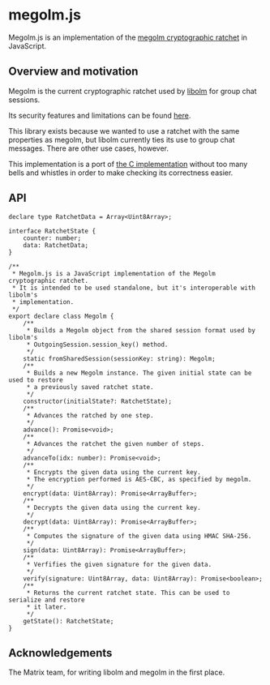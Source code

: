 # megolm.js

Megolm.js is an implementation of the [megolm cryptographic ratchet] in JavaScript.

## Overview and motivation

Megolm is the current cryptographic ratchet used by [libolm] for group chat sessions.

Its security features and limitations can be found [here].

This library exists because we wanted to use a ratchet with the same properties as megolm,
but libolm currently ties its use to group chat messages. There are other use cases,
however.

This implementation is a port of [the C implementation] without too many bells and whistles
in order to make checking its correctness easier.

[megolm cryptographic ratchet]: https://gitlab.matrix.org/matrix-org/olm/-/blob/master/docs/megolm.md
[libolm]: https://gitlab.matrix.org/matrix-org/olm
[here]: https://gitlab.matrix.org/matrix-org/olm/-/blob/master/docs/megolm.md#limitations
[the C implementation]: https://gitlab.matrix.org/matrix-org/olm/-/blob/master/src/megolm.c

## API

```
declare type RatchetData = Array<Uint8Array>;

interface RatchetState {
    counter: number;
    data: RatchetData;
}

/**
 * Megolm.js is a JavaScript implementation of the Megolm cryptographic ratchet.
 * It is intended to be used standalone, but it's interoperable with libolm's
 * implementation.
 */
export declare class Megolm {
    /**
     * Builds a Megolm object from the shared session format used by libolm's
     * OutgoingSession.session_key() method.
     */
    static fromSharedSession(sessionKey: string): Megolm;
    /**
     * Builds a new Megolm instance. The given initial state can be used to restore
     * a previously saved ratchet state.
     */
    constructor(initialState?: RatchetState);
    /**
     * Advances the ratched by one step.
     */
    advance(): Promise<void>;
    /**
     * Advances the ratchet the given number of steps.
     */
    advanceTo(idx: number): Promise<void>;
    /**
     * Encrypts the given data using the current key.
     * The encryption performed is AES-CBC, as specified by megolm.
     */
    encrypt(data: Uint8Array): Promise<ArrayBuffer>;
    /**
     * Decrypts the given data using the current key.
     */
    decrypt(data: Uint8Array): Promise<ArrayBuffer>;
    /**
     * Computes the signature of the given data using HMAC SHA-256.
     */
    sign(data: Uint8Array): Promise<ArrayBuffer>;
    /**
     * Verfifies the given signature for the given data.
     */
    verify(signature: Uint8Array, data: Uint8Array): Promise<boolean>;
    /**
     * Returns the current ratchet state. This can be used to serialize and restore
     * it later.
     */
    getState(): RatchetState;
}
```

## Acknowledgements

The Matrix team, for writing libolm and megolm in the first place.
